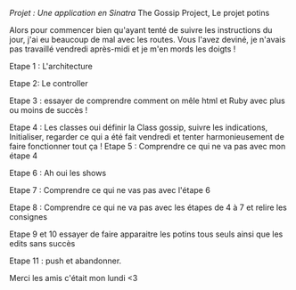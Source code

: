 *Projet : Une application en Sinatra*
The Gossip Project, Le projet potins

Alors pour commencer bien qu'ayant tenté de suivre les instructions du jour, j'ai eu beaucoup de mal avec les routes.
Vous l'avez deviné, je n'avais pas travaillé vendredi après-midi et je m'en mords les doigts !

Etape 1 : L'architecture

Etape 2: Le controller

Etape 3 : essayer de comprendre comment on mêle html et Ruby avec plus ou moins de succès !

Etape 4 : Les classes oui définir la Class gossip, suivre les indications, Initialiser, regarder ce qui a été fait vendredi et tenter harmonieusement de faire fonctionner tout ça !
Etape 5 : Comprendre ce qui ne va pas avec mon étape 4

Etape 6 : Ah oui les shows

Etape 7 : Comprendre ce qui ne vas pas avec l'étape 6

Etape 8 : Comprendre ce qui ne va pas avec les étapes de 4 à 7 et relire les consignes

Etape 9 et 10 essayer de faire apparaitre les potins tous seuls ainsi que les edits sans succès

Etape 11 : push et abandonner.



Merci les amis c'était mon lundi <3

